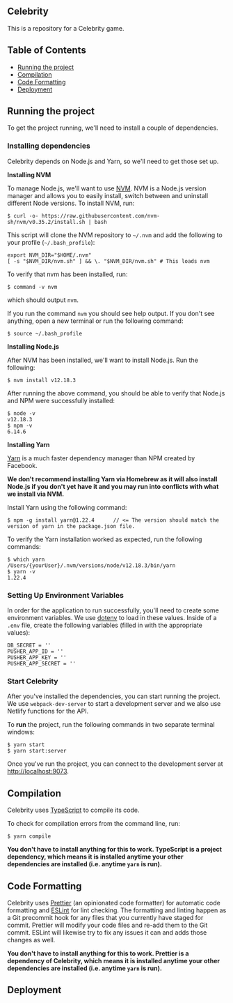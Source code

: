 ## Celebrity

This is a repository for a Celebrity game.

## Table of Contents

- [Running the project](#running-the-project)
- [Compilation](#compilation)
- [Code Formatting](#code-formatting)
- [Deployment](#deployment)

## Running the project

To get the project running, we'll need to install a couple of dependencies.

### Installing dependencies

Celebrity depends on Node.js and Yarn, so we'll need to get those set up.

**Installing NVM**

To manage Node.js, we'll want to use [NVM](https://github.com/creationix/nvm). NVM is a Node.js version manager and allows you to easily install, switch between and uninstall different Node versions. To install NVM, run:

```
$ curl -o- https://raw.githubusercontent.com/nvm-sh/nvm/v0.35.2/install.sh | bash
```

This script will clone the NVM repository to `~/.nvm` and add the following to your profile (`~/.bash_profile`):

```
export NVM_DIR="$HOME/.nvm"
[ -s "$NVM_DIR/nvm.sh" ] && \. "$NVM_DIR/nvm.sh" # This loads nvm
```

To verify that nvm has been installed, run:

```
$ command -v nvm
```

which should output `nvm`.

If you run the command `nvm` you should see help output. If you don't see anything, open a new terminal or run the following command:

```
$ source ~/.bash_profile
```

**Installing Node.js**

After NVM has been installed, we'll want to install Node.js. Run the following:

```
$ nvm install v12.18.3
```

After running the above command, you should be able to verify that Node.js and NPM were successfully installed:

```
$ node -v
v12.18.3
$ npm -v
6.14.6
```

**Installing Yarn**

[Yarn](https://yarnpkg.com/) is a much faster dependency manager than NPM created by Facebook.

**We don't recommend installing Yarn via Homebrew as it will also install Node.js if you don't yet have it and you may run into conflicts with what we install via NVM.**

Install Yarn using the following command:

```
$ npm -g install yarn@1.22.4      // <= The version should match the version of yarn in the package.json file.
```

To verify the Yarn installation worked as expected, run the following commands:

```
$ which yarn
/Users/{yourUser}/.nvm/versions/node/v12.18.3/bin/yarn
$ yarn -v
1.22.4
```

### Setting Up Environment Variables

In order for the application to run successfully, you'll need to create some environment variables. We use [dotenv](https://github.com/motdotla/dotenv) to load in these values. Inside of a `.env` file, create the following variables (filled in with the appropriate values):

```
DB_SECRET = ''
PUSHER_APP_ID = ''
PUSHER_APP_KEY = ''
PUSHER_APP_SECRET = ''

```

### Start Celebrity

After you've installed the dependencies, you can start running the project. We use `webpack-dev-server` to start a development server and we also use Netlify functions for the API.

To **run** the project, run the following commands in two separate terminal windows:

```
$ yarn start
$ yarn start:server
```

Once you've run the project, you can connect to the development server at [http://localhost:9073](http://localhost:9073).

## Compilation

Celebrity uses [TypeScript](https://www.typescriptlang.org/docs/home.html) to compile its code.

To check for compilation errors from the command line, run:

```
$ yarn compile
```

**You don't have to install anything for this to work. TypeScript is a project dependency, which means it is installed anytime your other dependencies are installed (i.e. anytime `yarn` is run).**

## Code Formatting

Celebrity uses [Prettier](https://prettier.io/) (an opinionated code formatter) for automatic code formatting and [ESLint](https://eslint.org/) for lint checking. The formatting and linting happen as a Git precommit hook for any files that you currently have staged for commit. Prettier will modify your code files and re-add them to the Git commit. ESLint will likewise try to fix any issues it can and adds those changes as well.

**You don't have to install anything for this to work. Prettier is a dependency of Celebrity, which means it is installed anytime your other dependencies are installed (i.e. anytime `yarn` is run).**

## Deployment
